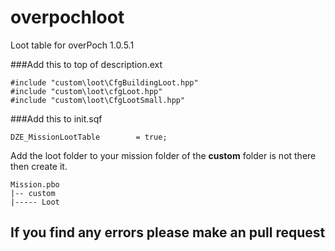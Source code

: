 overpochloot
============

Loot table for overPoch 1.0.5.1


###Add this to top of description.ext
```
#include "custom\loot\CfgBuildingLoot.hpp"
#include "custom\loot\cfgLoot.hpp"
#include "custom\loot\CfgLootSmall.hpp"
```

###Add this to init.sqf
```
DZE_MissionLootTable 		= true;
```

Add the loot folder to your mission folder of the **custom** folder is not there then create it.
```
Mission.pbo
|-- custom
|----- Loot

```

## If you find any errors please make an pull request
